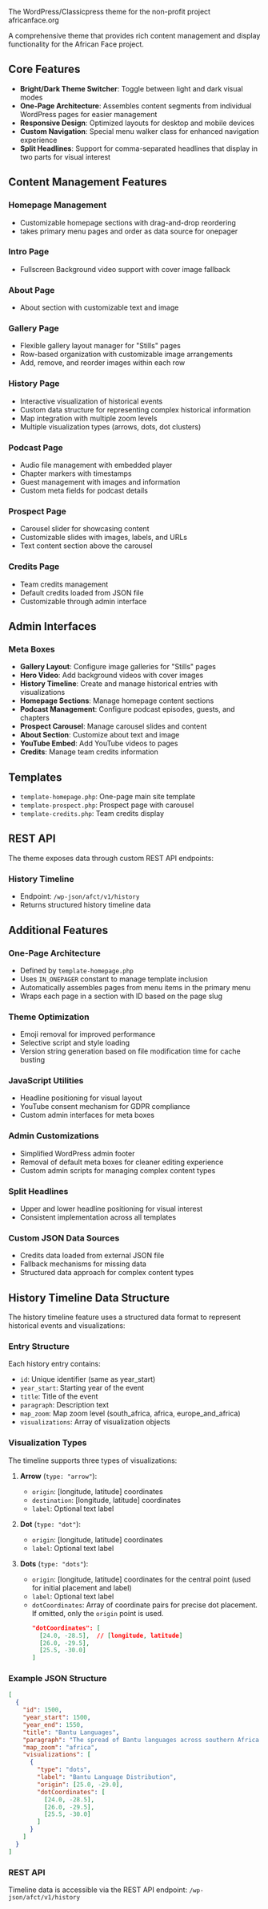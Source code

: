 The WordPress/Classicpress theme for the non-profit project africanface.org                                                                             
                                                                                                                                           
A comprehensive theme that provides rich content management and display functionality for the African Face project.                        
                                                                                                                                           
## Core Features                                                                                                                           
                                                                                                                                           
- **Bright/Dark Theme Switcher**: Toggle between light and dark visual modes                                                               
- **One-Page Architecture**: Assembles content segments from individual WordPress pages for easier management                              
- **Responsive Design**: Optimized layouts for desktop and mobile devices                                                                  
- **Custom Navigation**: Special menu walker class for enhanced navigation experience                                                      
- **Split Headlines**: Support for comma-separated headlines that display in two parts for visual interest

## Content Management Features                                                                                                             
                                                                                                                                           
### Homepage Management                                                                                                                    
- Customizable homepage sections with drag-and-drop reordering                                                                               
- takes primary menu pages and order as data source for onepager                                                                

### Intro Page
-  Fullscreen Background video support with cover image fallback    

### About Page
- About section with customizable text and image   

### Gallery Page                                                                                                                         
- Flexible gallery layout manager for "Stills" pages                                                                                       
- Row-based organization with customizable image arrangements                                                                              
- Add, remove, and reorder images within each row                                                                                          
                                                                                                                                           
### History Page                                                                                                                       
- Interactive visualization of historical events                                                                                           
- Custom data structure for representing complex historical information                                                                    
- Map integration with multiple zoom levels                                                                                                
- Multiple visualization types (arrows, dots, dot clusters)                                                                                
                                                                                                                                           
### Podcast Page                                                                                                                         
- Audio file management with embedded player                                                                                               
- Chapter markers with timestamps                                                                                                          
- Guest management with images and information                                                                                             
- Custom meta fields for podcast details                                                                                                   
                                                                                                                                           
### Prospect Page                                                                                                                      
- Carousel slider for showcasing content                                                                                                   
- Customizable slides with images, labels, and URLs                                                                                        
- Text content section above the carousel                                                                                                  
                                                                                                                                           
### Credits Page                                                                                                                         
- Team credits management                                                                                                                  
- Default credits loaded from JSON file                                                                                                    
- Customizable through admin interface                                                                                                     
                                                                                                                                           
## Admin Interfaces                                                                                                                        
                                                                                                                                           
### Meta Boxes                                                                                                                             
- **Gallery Layout**: Configure image galleries for "Stills" pages                                                                         
- **Hero Video**: Add background videos with cover images                                                                                  
- **History Timeline**: Create and manage historical entries with visualizations                                                           
- **Homepage Sections**: Manage homepage content sections                                                                                  
- **Podcast Management**: Configure podcast episodes, guests, and chapters                                                                 
- **Prospect Carousel**: Manage carousel slides and content                                                                                
- **About Section**: Customize about text and image                                                                                        
- **YouTube Embed**: Add YouTube videos to pages                                                                                           
- **Credits**: Manage team credits information                                                                                             
                                                                                                                                           
## Templates                                                                                                                               
- `template-homepage.php`: One-page main site template                                                                                     
- `template-prospect.php`: Prospect page with carousel                                                                                     
- `template-credits.php`: Team credits display                                                                                             
                                                                                                                                           
## REST API                                                                                                                                
The theme exposes data through custom REST API endpoints:                                                                                  
                                                                                                                                           
### History Timeline                                                                                                                       
- Endpoint: `/wp-json/afct/v1/history`                                                                                                     
- Returns structured history timeline data           

## Additional Features

### One-Page Architecture
- Defined by `template-homepage.php`
- Uses `IN_ONEPAGER` constant to manage template inclusion
- Automatically assembles pages from menu items in the primary menu
- Wraps each page in a section with ID based on the page slug

### Theme Optimization
- Emoji removal for improved performance
- Selective script and style loading
- Version string generation based on file modification time for cache busting

### JavaScript Utilities
- Headline positioning for visual layout
- YouTube consent mechanism for GDPR compliance
- Custom admin interfaces for meta boxes

### Admin Customizations
- Simplified WordPress admin footer
- Removal of default meta boxes for cleaner editing experience
- Custom admin scripts for managing complex content types

### Split Headlines
- Upper and lower headline positioning for visual interest
- Consistent implementation across all templates

### Custom JSON Data Sources
- Credits data loaded from external JSON file
- Fallback mechanisms for missing data
- Structured data approach for complex content types
## History Timeline Data Structure

The history timeline feature uses a structured data format to represent historical events and visualizations:

### Entry Structure
Each history entry contains:
- `id`: Unique identifier (same as year_start)
- `year_start`: Starting year of the event
- `title`: Title of the event
- `paragraph`: Description text
- `map_zoom`: Map zoom level (south_africa, africa, europe_and_africa)
- `visualizations`: Array of visualization objects

### Visualization Types
The timeline supports three types of visualizations:

1. **Arrow** (`type: "arrow"`):
   - `origin`: [longitude, latitude] coordinates
   - `destination`: [longitude, latitude] coordinates
   - `label`: Optional text label

2. **Dot** (`type: "dot"`):
   - `origin`: [longitude, latitude] coordinates
   - `label`: Optional text label

3. **Dots** (`type: "dots"`):
   - `origin`: [longitude, latitude] coordinates for the central point (used for initial placement and label)
   - `label`: Optional text label
   - `dotCoordinates`: Array of coordinate pairs for precise dot placement. If omitted, only the `origin` point is used.
     ```json
     "dotCoordinates": [
       [24.0, -28.5],  // [longitude, latitude]
       [26.0, -29.5],
       [25.5, -30.0]
     ]
     ```

### Example JSON Structure

```json
[
  {
    "id": 1500,
    "year_start": 1500,
    "year_end": 1550,
    "title": "Bantu Languages",
    "paragraph": "The spread of Bantu languages across southern Africa...",
    "map_zoom": "africa",
    "visualizations": [
      {
        "type": "dots",
        "label": "Bantu Language Distribution",
        "origin": [25.0, -29.0],
        "dotCoordinates": [
          [24.0, -28.5],
          [26.0, -29.5],
          [25.5, -30.0]
        ]
      }
    ]
  }
]
```

### REST API
Timeline data is accessible via the REST API endpoint:
`/wp-json/afct/v1/history`
